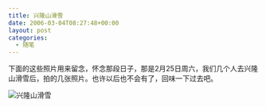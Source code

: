 ```yaml
---
title: 兴隆山滑雪
date: 2006-03-04T08:27:48+00:00
layout: post
categories:
  - 随笔
---
```


下面的这些照片用来留念，怀念那段日子，那是2月25日周六，我们几个人去兴隆山滑雪后，拍的几张照片。也许以后也不会有了，回味一下过去吧。

![兴隆山滑雪](https://ws1.sinaimg.cn/mw690/622271cdly1fm87ujhfodj20zk0qok7e.jpg)